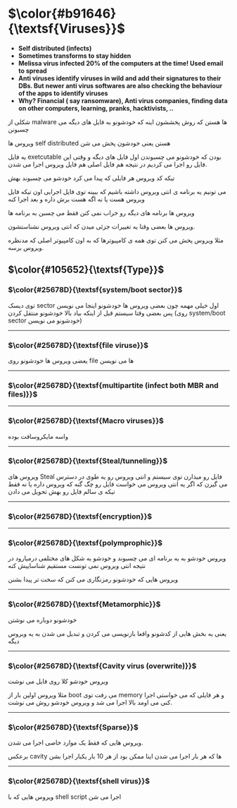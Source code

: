 $\color{#b91646}{\textsf{Viruses}}$
===================================

- **Self distributed (infects)**
- **Sometimes transforms to stay hidden**
- **Melissa virus infected 20% of the computers at the time! Used email to spread**
- **Anti viruses identify viruses in wild and add their signatures to their DBs. But newer anti virus softwares are also checking the behaviour of the apps to identify viruses**
- **Why? Financial ( say ransomware), Anti virus companies, finding data on other computers, learning, pranks, hacktivists, ..**



شکلی از malware ها هستن که روش پخششون اینه که خودشونو به فایل های دیگه می چسبونن

ویروس ها self distributed هستن یعنی خودشون پخش می شن

یه فایل exetcutable بودن که خودشونو می چسبوندن اول فایل های دیگه و وقتی این فایل رو اجرا می کردیم در نتیجه هم فایل اصلی هم فایل ویروس اجرا می شدن.

تیکه کد ویروس هر فایلی که پیدا می کرد خودشو می چسبوند بهش

می تونیم یه برنامه ی انتی ویروس داشته باشیم که ببینه توی فایل اجرایی اون تیکه فایل ویروس هست یا نه اگه هست برش داره و بعد اجرا کنه

ویروس ها برنامه های دیگه رو خراب نمی کنن فقط می چسبن به برنامه ها

ویروس ها بعضی وقتا یه تغییرات جزئی میدن که انتی ویروس نشناستشون.

مثلا ویروس پخش می کنن توی همه ی کامپیوترها که به اون کامپیوتر اصلی که مدنظره ویروس برسه.


## $\color{#105652}{\textsf{Type}}$

### $\color{#25678D}{\textsf{system/boot sector}}$

توی دیسک sector اول خیلی مهمه چون بعضی ویروس ها خودشونو اینجا می نویسن پس بعضی وقتا سیستم قبل از اینکه بیاد بالا خودشونو منتقل کردن (روی system/boot sector خودشونو می نویسن)

_____________________
### $\color{#25678D}{\textsf{file viruse}}$

یعضی ویروس ها خودشونو روی file ها می نویسن

____________________
### $\color{#25678D}{\textsf{multipartite (infect both MBR and files)}}$

________________
### $\color{#25678D}{\textsf{Macro viruses}}$

واسه مایکروسافت بوده

______________________
### $\color{#25678D}{\textsf{Steal/tunneling}}$

ویروس های Steal فایل رو میذارن توی سیستم و انتی ویروس رو یه طوی در دسترس می گیرن که اگر یه انتی ویروس می خواست فایل رو چگ گنه که ویروس داره یا نه فقط تیکه ی سالم فایل رو بهش تحویل می دادن

_____________________
### $\color{#25678D}{\textsf{encryption}}$


___________________
### $\color{#25678D}{\textsf{polymprophic}}$


ویروس خودشو به یه برنامه ای می چسبوند و خودشو به شکل های مختلفی درمیارود در نتیجه انتی ویروس نمی تونست مستقیم شناساییش کنه

ویروس هایی که خودشونو رمزنگاری می کنن که سخت تر پیدا بشنن

__________________
### $\color{#25678D}{\textsf{Metamorphic}}$

خودشونو دوباره می نوشتن

یعنی یه بخش هایی از کدشونو واقعا بازنویسی می کردن و تبدیل می شدن به یه ویروس دیگه

________________________
### $\color{#25678D}{\textsf{Cavity virus (overwrite)}}$

ویروس خودشو کلا روی فایل می نوشت

مثلا ویروس اولین بار از boot می رفت توی memory و هر فایلی که می خواستی اجرا کنی می اومد بالا اجرا می شد و ویروس خودشو روش می نوشت.

________________________
### $\color{#25678D}{\textsf{Sparse}}$

ویروس هایی که فقط یک موارد خاصی اجرا می شدن.

برعکس cavity ها که هر بار اجرا می شدن اینا ممکن بود از هر 10 بار یکبار اجرا بشن

_______________________
### $\color{#25678D}{\textsf{shell virus}}$


ویروس هایی که با shell script اجرا می شن

